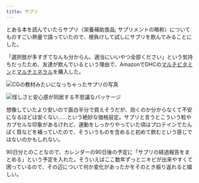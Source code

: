 ```yaml
---
title: サプリ
---
```

とある本を読んでいたらサプリ（栄養補助食品; サプリメントの略称）についてものすごい熱量で語っていたので、根負けして試しにサプリを飲んでみることにした。

「選択肢が多すぎてなんも分からん、適当にいいやつ全部ください」という気持ちだったため、友達が飲んでいるという理由で、AmazonでDHCの[マルチビタミン](https://www.amazon.co.jp/dp/B00GX1E3R6?th=1)と[マルチミネラル](https://www.amazon.co.jp/dp/B01MSSWA5K)を購入した。

![](https://lh3.googleusercontent.com/docs/ADP-6oFwxzE-54GhLGOLzSU6x5tCvorOl0YaTLle9pinH-k9sOSDupVTi5_HJZnocPNRV4Xxns6SM8qdvHQ_ANoObboh3OuTvKrdGJt85DNYhm7Yjr5wzS31xiS1uAxqReJQ3K1Lu11CgrCvI7wnZNgzfIoVNy8ypo3xdmBj45OlSd9H9Qc6KInXmWSwGB_ziXfL6RrJybgNFtHAmo-dJQfrcjzEbTelO3galhvreGEA7-6COSXd2outGVeaRjCn5oKuFKi2Eqx8XLhkH0EBWaxh3ROFyn-C17RxdnjKNC2DXp0Y9FoPalJwPqMXwm-BTA6310-xT05YkwljP76WFWROLEoTNq1nQ-rMbtE7-R8m5dsTepcicjS5wC8bL9vTbIYh8rMV2eY_31Iig2255Bqz9F-m9jML374sGWOlPa_KasPGfHLf35y0zcElD_He5_QPUSGGBpKTRSix1KeoEoXdvAwooRTJG0_wFm9UWukdxgscadVEEm5oCNMaabbkk_hrZ-jzzCZUVE-Ly5vpm-4HDv47bUMpqKBcxNconwrCiMKHJBD0NTwk1_EP_j625xf58tmGeBPIDlMI4Ja0EXpssnher5pC-E1f7UM1ckRmXRx1vB6WmA-OdwVX5YCDRvjnc5jVBl45gkhsi3k9hSzoyV2VVS-deAKELrfPnOdle48CZv3evEujrBIur1zjQ4a2c3tpmeGQoaU24MUQzjjtaWn1AyrtgC94z8BubkChDk_pvsdNJubjnacCAOUhKZeQvmYp8oQWEXzSuJ8t7e02bEHfi0I3CuqpEBdaaEELzEfyMz-RnoBlvrb-NEhCtPOQPRBh0PavsGrl9PVvjWhb7cMDahWXsMlM-z-I7S_eeIjVKDl88hYnY_XgPa_DqN8W27wBvz44-wAx_GoUhkvw3DPD98wbwmbHhX4WU0gjcaxtb6aBvx2sf-00bpgGLt6rZNChO0gs5IZb3uqXsPCdpt8dopciwjPFimk8y3YiVhdw7e4A8hlka2kLhpuCP1PxDxXxGhZpopCGAuxr3uth0cei0K3DyK2yR4OF4141Zji4A3iNZL4AWG_7YySOW1Z0428usI9HF3BYARJRl76_4NtynmJdGFPgp0LErDBBg9g8niGzFkv0H7OWoXVSR9HC5Bz-3eNgfnnMymK56DA1sGjR_7CNUrBf9boTcOmcZgaSDLjHIGKEvueOYU_WHq2AGGc5ICngo1IOk0FHWY6yMuInlBcHNCErrvEd_C99cDJeKR4D "CGの教材みたいになっちゃったサプリの写真")

![](https://lh3.googleusercontent.com/docs/ADP-6oEK_vKaOcF6AuOf1vSy5yx4xvVsdtvP1l6SXDPv1FnJ12PkyN12TWNBBXysTIdZIkUE7M-wHwJooYFnI-MPEA1lK0Jrc-cFi8E2TFaAcJa3Sda92n16ONp_2QW1jxq-ifd_KGi8dxz0QC65WUTg4-TNM4rf5rDj8v3HRB34O1uKwICcy6HqU41LfWXr1o0kfOQxUd6xGE2ZeKFJBBaGtdVVFBHlzjsTMrKCuBmeuMDRZq3Yq1fnQ1C8m_pQviJ3f3EhmYg-4mNWhQdwrTm31hAY1LRkIYqXU8t8-tS66I1vIPlfdCiAn2wR_Ql2J4NbBzPI-r93KgUqS5QtChLP38hZHNgImvh0TeV_mcARgQMayfWpkmukBQIysqWdYEJRXpUuqmBTfaL-gWbW70uQ1FLk4y6-3MmzbAY1VgQxgYa8XsLszKIB4Hwd-HtWhxutCW4tjA4LBDFPMsXydS2oFCav6X3nN8bYNkwBJZhz2F3UO50PU3Vs1e_fGOGzKAAR1WYM_rbC5BQ_8hzYJFOhZdrjHginslTp6BkcCAolddG6SYQRbTVJ01AoWKygIZHxgFhNRBx61Plc9OVCdjLrWshCCRsD2rtXh6m9HZNE-LW9Lv-LOiM23O74kqMVPVnllbY8UyR0ZcMA3IKUrp4mIQCbTwoK93m7vV6Ce2ld8QYCTsrtdlwRYXIaXn8tZClKcAellMk5HkGawX-bYXzOz2XI7FZnt3QviWl0WxhUp1jVRtTAkYIQEdTW1EShbzLU2ZMbTBTdaWli9DGm1xvPVg-9WXJ_bJtEcE-S9vtJTVHokj6u7ytCKSQ8RWOXagHh1X9DnqWzb_LsUtZs2CO00TTSGDzFBRBBDqFkU3tj9-VuU-VJ2Q2oRsa_EBDhnyLci3EDlJPkS_sfc9sig78IZCcc7uoVZRThuiLWLU0qIMVQctuGxGsnycItZ_fT74qKHoqJva3qv8I9AX_fKbkGcdH6-_sqpkFlDoGqUU4knCFvvXiZxtGYlf1xOza82huGjhXXg0A1UJAWsbb9eKJKzWr8fWVITw8XaObJozziu2GsLQ9nZzvqZFW7AUyMYITaQgmWgjjl4pQgnU9ljjfwxx98kPQPNO-Xw_rdkMb8jzf0dedGdbvQBnOYiWR0O4dtu0GQIRXzSngH3OrF1xZc9nUu0qKVG3JiUyG5XlA1nXVYXUTpfzI8_jyPz-W1pe34mFACAOctU6wiLbv4sIpfajsPtjznfK1e26gHA34To-xpNUtU "怪しさと安心感が同居する不思議なパッケージ")

想像していたより安いので面白半分で買えそうだが、効くのか分からなくて不安になるほどは安くない……という絶妙な価格設定。サプリと言うとこういう粒やカプセルな印象があるけれど、運動をしっかりやっていた頃はプロテインでたんぱく質などを補っていたので、そういうものを含めると初めて飲むという感じではないのかもしれない。

90日分とのことなので、カレンダーの90日後の予定に「サプリの経過報告をまとめる」という予定を入れた。そういえばここ数年ずっとニキビが出来やすくて困っているので、その辺について何か変化があったかをそのとき振り返れると嬉しい。
